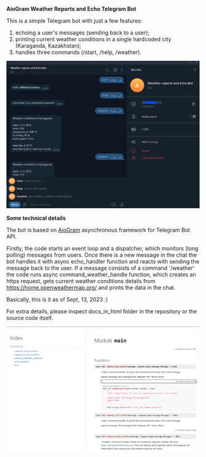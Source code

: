 **AioGram Weather Reports and Echo Telegram Bot**

This is a simple Telegram bot with just a few features:
1. echoing a user's messages (sending back to a user);
2. printing current weather conditions 
in a single hardcoded city (Karaganda, Kazakhstan);
3. handles three commands (/start, /help, /weather).


![img.png](img.png)

**Some technical details**

The bot is based on [AioGram](https://docs.aiogram.dev/en/latest/)
asynchronous framework for Telegram Bot API.   

Firstly, the code starts an event loop and a dispatcher, which monitors
(long polling) messages from users. Once there is a new message in the chat
the bot handles it with async echo_handler function and 
reacts with sending the message back to the user.
If a message consists of a command '/weather' the code runs 
async command_weather_handle function, which creates an https request, 
gets current weather conditions details from https://home.openweathermap.org/ 
and prints the data in the chat.

Basically, this is it as of Sept, 13, 2023 :)

For extra details, please inspect docs_in_html folder in the repository 
or the source code itself. 

![img_1.png](img_1.png)



